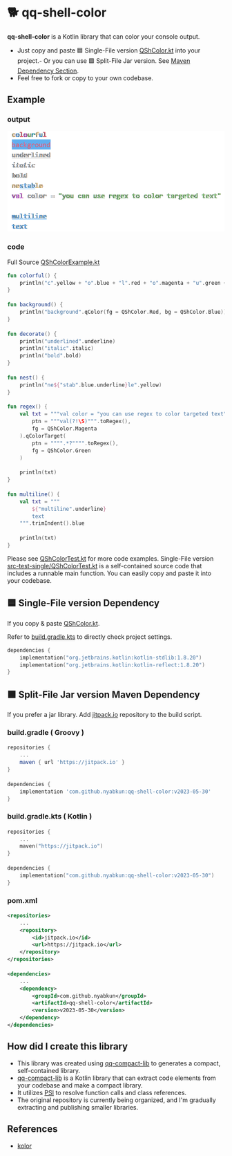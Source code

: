 # 🐕 qq-shell-color

**qq-shell-color** is a Kotlin library that can color your console output.

- Just copy and paste 🟦 Single-File version [QShColor.kt](src-single/QShColor.kt) into your project.- Or you can use 🟩 Split-File Jar version. See [Maven Dependency Section](#-split-file-jar-version-maven-dependency).
- Feel free to fork or copy to your own codebase.

## Example

### output
<p align="center">
    
</p>
<p align="center">
    <img src="img/result.png" width="611" alt="result.png">
</p>

### code

Full Source  [QShColorExample.kt](src-example/QShColorExample.kt)

```kotlin
fun colorful() {
    println("c".yellow + "o".blue + "l".red + "o".magenta + "u".green + "r".cyan + "f".yellow + "u".blue + "l".red)
}

fun background() {
    println("background".qColor(fg = QShColor.Red, bg = QShColor.Blue))
}

fun decorate() {
    println("underlined".underline)
    println("italic".italic)
    println("bold".bold)
}

fun nest() {
    println("ne${"stab".blue.underline}le".yellow)
}

fun regex() {
    val txt = """val color = "you can use regex to color targeted text"""".qColorTarget(
        ptn = """val(?!\S)""".toRegex(),
        fg = QShColor.Magenta
    ).qColorTarget(
        ptn = """".*?"""".toRegex(),
        fg = QShColor.Green
    )

    println(txt)
}

fun multiline() {
    val txt = """
        ${"multiline".underline}
        text
    """.trimIndent().blue

    println(txt)
}
```

Please see [QShColorTest.kt](src-test-split/nyab/util/QShColorTest.kt) for more code examples.
Single-File version [src-test-single/QShColorTest.kt](src-test-single/QShColorTest.kt) is a self-contained source code that includes a runnable main function.
You can easily copy and paste it into your codebase.        

## 🟦 Single-File version Dependency

If you copy & paste [QShColor.kt](src-single/QShColor.kt).

Refer to [build.gradle.kts](build.gradle.kts) to directly check project settings.



```kotlin
dependencies {
    implementation("org.jetbrains.kotlin:kotlin-stdlib:1.8.20")
    implementation("org.jetbrains.kotlin:kotlin-reflect:1.8.20")
}
```

## 🟩 Split-File Jar version Maven Dependency

If you prefer a jar library. Add [jitpack.io](https://jitpack.io/#nyabkun/qq-shell-color) repository to the build script.

### build.gradle ( Groovy )
```groovy
repositories {
    ...
    maven { url 'https://jitpack.io' }
}

dependencies {
    implementation 'com.github.nyabkun:qq-shell-color:v2023-05-30'
}
```

### build.gradle.kts ( Kotlin )
```kotlin
repositories {
    ...
    maven("https://jitpack.io")
}

dependencies {
    implementation("com.github.nyabkun:qq-shell-color:v2023-05-30")
}
```

### pom.xml
```xml
<repositories>
    ...
    <repository>
        <id>jitpack.io</id>
        <url>https://jitpack.io</url>
    </repository>
</repositories>

<dependencies>
    ...
    <dependency>
        <groupId>com.github.nyabkun</groupId>
        <artifactId>qq-shell-color</artifactId>
        <version>v2023-05-30</version>
    </dependency>
</dependencies>
```

## How did I create this library

- This library was created using [qq-compact-lib](https://github.com/nyabkun/qq-compact-lib) to generates a compact, self-contained library.
- [qq-compact-lib](https://github.com/nyabkun/qq-compact-lib) is a Kotlin library that can extract code elements from your codebase and make a compact library.
- It utilizes [PSI](https://plugins.jetbrains.com/docs/intellij/psi.html) to resolve function calls and class references.
- The original repository is currently being organized, and I'm gradually extracting and publishing smaller libraries.

## References
- [kolor](https://github.com/ziggy42/kolor)            
